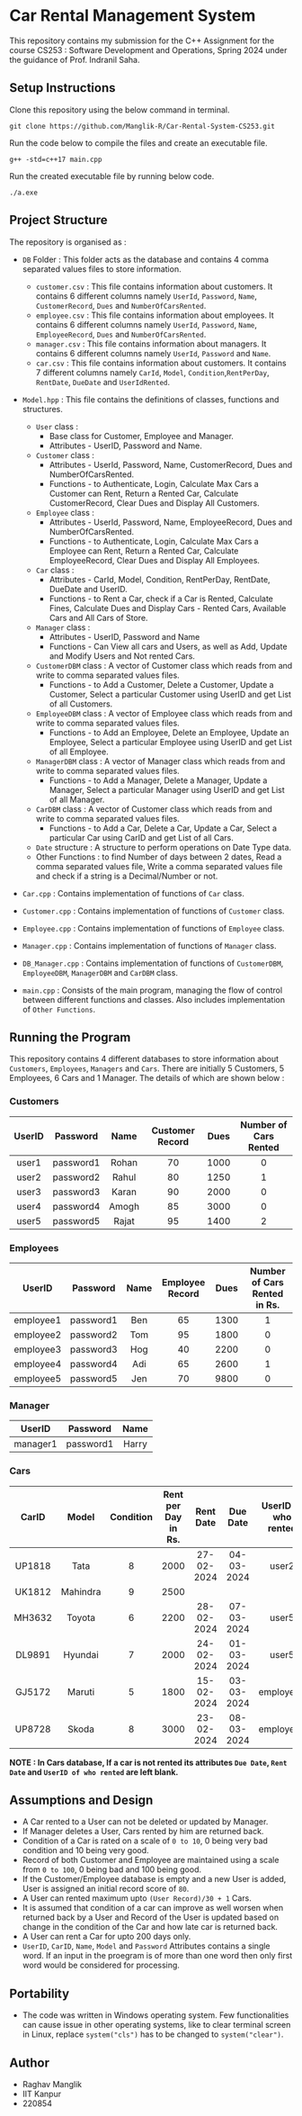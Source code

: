 # Car Rental Management System
This repository contains my submission for the C++ Assignment for the course CS253 : Software Development and Operations, Spring 2024 under the guidance of Prof. Indranil Saha.

## Setup Instructions
Clone this repository using the below command in terminal.
```
git clone https://github.com/Manglik-R/Car-Rental-System-CS253.git
```
Run the code below to compile the files and create an executable file.
```
g++ -std=c++17 main.cpp
```
Run the created executable file by running below code.
```
./a.exe
```

## Project Structure

The repository is organised as : 
- `DB` Folder : This folder acts as the database and contains 4 comma separated values files to store information.
  - `customer.csv` : This file contains information about customers. It contains 6 different columns namely `UserId`, `Password`, `Name`, `CustomerRecord`, `Dues` and `NumberOfCarsRented`.
  - `employee.csv` : This file contains information about employees. It contains 6 different columns namely `UserId`, `Password`, `Name`, `EmployeeRecord`, `Dues` and `NumberOfCarsRented`.
  - `manager.csv` : This file contains information about managers. It contains 6 different columns namely `UserId`, `Password` and `Name`.
  - `car.csv` : This file contains information about customers. It contains 7 different columns namely `CarId`, `Model`, `Condition`,`RentPerDay`, `RentDate`, `DueDate` and `UserIdRented`.

- `Model.hpp` : This file contains the definitions of classes, functions and structures.
  - `User` class :
    - Base class for Customer, Employee and Manager.
    - Attributes - UserID, Password and Name.
  - `Customer` class :
    - Attributes - UserId, Password, Name, CustomerRecord, Dues and NumberOfCarsRented.
    - Functions - to Authenticate, Login, Calculate Max Cars a Customer can Rent, Return a Rented Car, Calculate CustomerRecord, Clear Dues and Display All Customers.
  - `Employee` class :
    - Attributes - UserId, Password, Name, EmployeeRecord, Dues and NumberOfCarsRented.
    - Functions - to Authenticate, Login, Calculate Max Cars a Employee can Rent, Return a Rented Car, Calculate EmployeeRecord, Clear Dues and Display All Employees.
  - `Car` class :
    - Attributes - CarId, Model, Condition, RentPerDay, RentDate, DueDate and UserID.
    - Functions - to Rent a Car, check if a Car is Rented, Calculate Fines, Calculate Dues and Display Cars - Rented Cars, Available Cars and All Cars of Store.
  - `Manager` class :
    - Attributes - UserID, Password and Name
    - Functions - Can View all cars and Users, as well as Add, Update and Modify Users and Not rented Cars.
  - `CustomerDBM` class : A vector of Customer class which reads from and write to comma separated values files.
    - Functions - to Add a Customer, Delete a Customer, Update a Customer, Select a particular Customer using UserID and get List of all Customers.
  - `EmployeeDBM` class : A vector of Employee class which reads from and write to comma separated values files.
    - Functions - to Add an Employee, Delete an Employee, Update an Employee, Select a particular Employee using UserID and get List of all Employee.
  - `ManagerDBM` class : A vector of Manager class which reads from and write to comma separated values files.
    - Functions - to Add a Manager, Delete a Manager, Update a Manager, Select a particular Manager using UserID and get List of all Manager.
  - `CarDBM` class : A vector of Customer class which reads from and write to comma separated values files.
    - Functions - to Add a Car, Delete a Car, Update a Car, Select a particular Car using CarID and get List of all Cars.
  - `Date` structure : A structure to perform operations on Date Type data.
  - Other Functions : to find Number of days between 2 dates, Read a comma separated values file, Write a comma separated values file and check if a string is a Decimal/Number or not.

- `Car.cpp` : Contains implementation of functions of `Car` class.
- `Customer.cpp` : Contains implementation of functions of `Customer` class.
- `Employee.cpp` : Contains implementation of functions of `Employee` class.
- `Manager.cpp` : Contains implementation of functions of `Manager` class.
- `DB_Manager.cpp` : Contains implementation of functions of `CustomerDBM`, `EmployeeDBM`, `ManagerDBM` and `CarDBM` class.
- `main.cpp` : Consists of the main program, managing the flow of control between different functions and classes. Also includes implementation of `Other Functions`.


## Running the Program
This repository contains 4 different databases to store information about `Customers`, `Employees`, `Managers` and `Cars`.
There are initially 5 Customers, 5 Employees, 6 Cars and 1 Manager. The details of which are shown below :

### Customers
| UserID  | Password | Name  | Customer Record |  Dues  | Number of Cars Rented |
| :-------------: | :-------------: | :-------------: | :-------------: | :-------------: | :-------------: |
| user1 | password1  | Rohan | 70 | 1000 | 0 |
| user2 | password2  | Rahul | 80 | 1250 | 1 |
| user3 | password3  | Karan | 90 | 2000 | 0 |
| user4 | password4  | Amogh | 85 | 3000 | 0 |
| user5 | password5  | Rajat | 95 | 1400 | 2 |

### Employees
| UserID  | Password | Name  | Employee Record |  Dues  | Number of Cars Rented in Rs. |
| :-------------: | :-------------: | :-------------: | :-------------: | :-------------: | :-------------: |
| employee1 | password1  | Ben | 65 | 1300 | 1 |
| employee2 | password2  | Tom | 95 | 1800 | 0 |
| employee3 | password3  | Hog | 40 | 2200 | 0 |
| employee4 | password4  | Adi | 65 | 2600 | 1 |
| employee5 | password5  | Jen | 70 | 9800 | 0 |

### Manager
| UserID  | Password | Name  |
| :-------------: | :-------------: | :-------------: |
| manager1 | password1  | Harry |

### Cars
| CarID  | Model | Condition  | Rent per Day in Rs. |  Rent Date  | Due Date | UserID of who rented |
| :-------------: | :-------------: | :-------------: | :-------------: | :-------------: | :-----------: | :-----------: |
| UP1818 | Tata | 8 | 2000 | 27-02-2024 | 04-03-2024 | user2 |
| UK1812 | Mahindra | 9 | 2500 |  |  |  |
| MH3632 | Toyota | 6 | 2200 | 28-02-2024 | 07-03-2024 | user5 |
| DL9891 | Hyundai | 7 | 2000 | 24-02-2024 | 01-03-2024 | user5 |
| GJ5172 | Maruti | 5 | 1800 | 15-02-2024 | 03-03-2024 | employee1 |
| UP8728 | Skoda | 8 | 3000 | 23-02-2024 | 08-03-2024 | employee4 |

**NOTE : In Cars database, If a car is not rented its attributes `Due Date`, `Rent Date` and `UserID of who rented` are left blank.**

## Assumptions and Design 

- A Car rented to a User can not be deleted or updated by Manager.
- If Manager deletes a User, Cars rented by him are returned back.
- Condition of a Car is rated on a scale of `0 to 10`, 0 being very bad condition and 10 being very good.
- Record of both Customer and Employee are maintained using a scale from `0 to 100`, 0 being bad and 100 being good.
-  If the Customer/Employee database is empty and a new User is added, User is assigned an initial record score of `80`.
- A User can rented maximum upto `(User Record)/30 + 1` Cars.
- It is assumed that condition of a car can improve as well worsen when returned back by a User and Record of the User is updated based on change in the condition of the Car and how late car is returned back.
- A User can rent a Car for upto 200 days only.
- `UserID`, `CarID`, `Name`, `Model` and `Password` Attributes contains a single word. If an input in the proegram is of more than one word then only first word would be considered for processing.

## Portability 

- The code was written in Windows operating system. Few functionalities can cause issue in other operating systems, like to clear terminal screen in Linux, replace `system("cls")` has to be changed to `system("clear")`.

## Author
- Raghav Manglik
- IIT Kanpur
- 220854 




